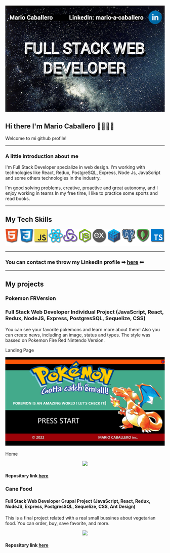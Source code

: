 <p align="center" padding-top='15px'>
<img src="https://github.com/marioacaballero/marioacaballero/blob/main/img/FullStack.png"/>
</p>

## Hi there I'm Mario Caballero 👋👨🏽‍💻

Welcome to mi github profile!

---

### A little introduction about me

I'm Full Stack Developer specialize in web design. I'm working with technologies like React, Redux, PostgreSQL, Express, Node Js, JavaScript and some others technologies in the industry.

I'm good solving problems, creative, proactive and great autonomy, and I enjoy working in teams
In my free time, I like to practice some sports and read books.

---

## My Tech Skills

<p align="center" padding-top='15px'>
<img src="https://github.com/marioacaballero/marioacaballero/blob/main/img/logos%20github.png"/>
</p>

---

### You can contact me throw my LinkedIn profile ➡ [here](www.linkedin.com/in/mario-a-caballero) ⬅

---

## My projects

### Pokemon FRVersion

### Full Stack Web Developer Individual Project (JavaScript, React, Redux, NodeJS, Express, PostgresSQL, Sequelize, CSS)

You can see your favorite pokemons and learn more about them! Also you can create news, including an image, status and types. The style was bassed on Pokemon Fire Red Nintendo Version.

Landing Page

<p align="center" padding-top='15px'>
<img src="https://github.com/marioacaballero/marioacaballero/blob/main/img/LandingPage.png"/>
</p>

Home

<p align="center" padding-top='15px'>
<img src="https://github.com/marioacaballero/marioacaballero/blob/main/img/PokeFRV.gif"/>
</p>

#### Repository link [here](https://github.com/marioacaballero/Pokemon-RFVersion-PI)

### Cane Food

#### Full Stack Web Developer Grupal Project (JavaScript, React, Redux, NodeJS, Express, PostgresSQL, Sequelize, CSS, Ant Design)

This is a final project related with a real small bussines about vegetarian food. You can order, buy, save favorite, and more.

<p align="center" padding-top='15px'>
<img src="https://github.com/marioacaballero/marioacaballero/blob/main/img/CaneFood.gif"/>
</p>

#### Repository link [here](https://github.com/marioacaballero/Cane-Food-e-commerce)

<!--
**marioacaballero/marioacaballero** is a ✨ _special_ ✨ repository because its `README.md` (this file) appears on your GitHub profile.

Here are some ideas to get you started:

- 🔭 I’m currently working on ...
- 🌱 I’m currently learning ...
- 👯 I’m looking to collaborate on ...
- 🤔 I’m looking for help with ...
- 💬 Ask me about ...
- 📫 How to reach me: ...
- 😄 Pronouns: ...
- ⚡ Fun fact: ...
-->
